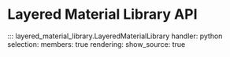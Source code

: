 # Layered Material Library API

::: layered_material_library.LayeredMaterialLibrary
    handler: python
    selection:
      members: true
    rendering:
        show_source: true